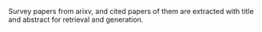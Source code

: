 Survey papers from arixv, and cited papers of them are extracted with title and abstract for retrieval and generation.
